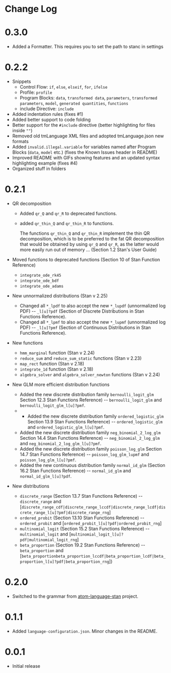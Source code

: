 # Change Log

# 0.3.0

- Added a Formatter. This requires you to set the path to stanc in settings

# 0.2.2
- Snippets
  - Control Flow: `if`, `else`, `elseif`, `for`, `ifelse`
  - Profile: `profile`
  - Program Blocks: `data`, `transformed data`, `parameters`, `transformed parameters`, `model`, `generated quantities`, `functions`
  - include Directive: `include`
- Added indentation rules (fixes #1)
- Added better support to code folding
- Better support for the `#include` directive (better highlighting for files inside `""`)
- Removed old tmLanguage XML files and adopted tmLanguage.json new formats
- Added `invalid.illegal.variable` for variables named after Program Blocks (`data`, `model` etc.) (fixes the Known Issues header in README)
- Improved README with GIFs showing features and an updated syntax highlighting example (fixes #4)
- Organized stuff in folders

# 0.2.1
- QR decomposition
	- Added `qr_Q` and `qr_R` to deprecated functions.
	- added `qr_thin_Q` and `qr_thin_R` to functions.

		The functions `qr_thin_Q` and `qr_thin_R` implement the thin QR decomposition, which is to be preferred to the fat QR decomposition that would be obtained by using `qr_Q` and `qr_R`, as the latter would more easily run out of memory ... (Section 1.2 Stan's User Guide)

- Moved functions to deprecated functions (Section 10 of Stan Function Reference)
  - `integrate_ode_rk45`
  - `integrate_ode_bdf`
  - `integrate_ode_adams`

- New unnormalized distributions (Stan v 2.25)
  - Changed all `*_lpdf` to also accept the new `*_lupdf` (unnormalized log PDF) -- `_l[u]?pdf` (Section of Discrete Distributions in Stan Functions Reference).
  - Changed all `*_lpmf` to also accept the new `*_lupmf` (unnormalized log PDF) -- `_l[u]?pmf` (Section of Continuous Distributions in Stan Functions Reference).

- New functions
  - `hmm_marginal` function (Stan v 2.24)
  - `reduce_sum` and `reduce_sum_static` functions (Stan v 2.23)
  - `map_rect` function (Stan v 2.18)
  - `integrate_1d` function (Stan v 2.18)
  - `algebra_solver` and `algebra_solver_newton` functions (Stan v 2.24)

- New GLM more efficient distribution functions
  - Added the new discrete distribution family `bernoulli_logit_glm` Section 12.3 Stan Functions Reference) -- `bernoulli_logit_glm` and `bernoulli_logit_glm_l[u]?pmf`.
  - - Added the new discrete distribution family `ordered_logistic_glm` Section 13.9 Stan Functions Reference) -- `ordered_logistic_glm` and `ordered_logistic_glm_l[u]?pmf`.
  - Added the new discrete distribution family `neg_binomial_2_log_glm` Section 14.4 Stan Functions Reference) -- `neg_binomial_2_log_glm` and `neg_binomial_2_log_glm_l[u]?pmf`.
  - Added the new discrete distribution family `poisson_log_glm` Section 14.7 Stan Functions Reference) -- `poisson_log_glm_lupmf` and `poisson_log_glm_l[u]?pmf`.
  - Added the new continuous distribution family `normal_id_glm` (Section 16.2 Stan Functions Reference) -- `normal_id_glm` and `normal_id_glm_l[u]?pdf`.

- New distributions
  - `discrete_range` (Section 13.7 Stan Functions Reference) -- `discrete_range` and [`discrete_range_cdf|discrete_range_lccdf|discrete_range_lcdf|discrete_range_l[u]?pmf|discrete_range_rng`]
  - `ordered_probit` (Section 13.10 Stan Functions Reference) -- `ordered_probit` and [`ordered_probit_l[u]?pdf|ordered_probit_rng`]
  - `multinomial_logit` (Section 15.2 Stan Functions Reference) -- `multinomial_logit` and [`multinomial_logit_l[u]?pdf|multinomial_logit_rng`]
  - `beta_proportion` (Section 19.2 Stan Functions Reference) -- `beta_proportion` and [`beta_proportionbeta_proportion_lccdf|beta_proportion_lcdf|beta_proportion_l[u]?pdf|beta_proportion_rng`])

# 0.2.0
- Switched to the grammar from [atom-language-stan](https://github.com/jrnold/atom-language-stan) project.

# 0.1.1
- Added `language-configuration.json`. Minor changes in the README.

# 0.0.1
- Initial release
